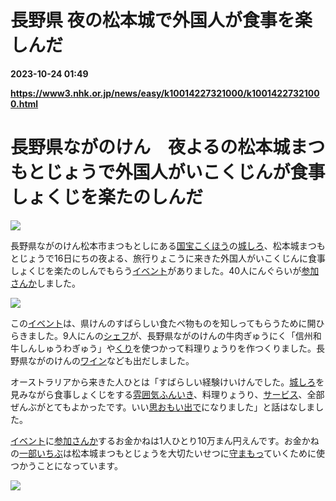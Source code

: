 # 長野県 夜の松本城で外国人が食事を楽しんだ

**2023-10-24 01:49**

**https://www3.nhk.or.jp/news/easy/k10014227321000/k10014227321000.html**

長野県ながのけん　夜よるの松本城まつもとじょうで外国人がいこくじんが食事しょくじを楽たのしんだ
===============================================

![](https://www3.nhk.or.jp/news/html/20231017/K10014227321_2310170800_1017083029_01_02.jpg)  

長野県ながのけん松本市まつもとしにある[国宝こくほう](javascript:void(0))の[城しろ](javascript:void(0))、松本城まつもとじょうで16日にちの夜よる、旅行りょこうに来きた外国人がいこくじんに食事しょくじを楽たのしんでもらう[イベント](javascript:void(0))がありました。40人にんぐらいが[参加さんか](javascript:void(0))しました。

![](https://www3.nhk.or.jp/news/html/20231017/K10014227321_2310170829_1017083029_01_04.jpg)

この[イベント](javascript:void(0))は、県けんのすばらしい食たべ物ものを知しってもらうために開ひらきました。9人にんの[シェフ](javascript:void(0))が、長野県ながのけんの牛肉ぎゅうにく「信州和牛しんしゅうわぎゅう」や[くり](javascript:void(0))を使つかって料理りょうりを作つくりました。長野県ながのけんの[ワイン](javascript:void(0))なども出だしました。

オーストラリアから来きた人ひとは「すばらしい経験けいけんでした。[城しろ](javascript:void(0))を見みながら食事しょくじをする[雰囲気ふんいき](javascript:void(0))、料理りょうり、[サービス](javascript:void(0))、全部ぜんぶがとてもよかったです。いい[思おもい出で](javascript:void(0))になりました」と話はなしました。

[イベント](javascript:void(0))に[参加さんか](javascript:void(0))するお金かねは1人ひとり10万まん円えんです。お金かねの[一部いちぶ](javascript:void(0))は松本城まつもとじょうを大切たいせつに[守まもっ](javascript:void(0))ていくために使つかうことになっています。

![](https://www3.nhk.or.jp/news/html/20231017/K10014227321_2310170830_1017083029_01_05.jpg)